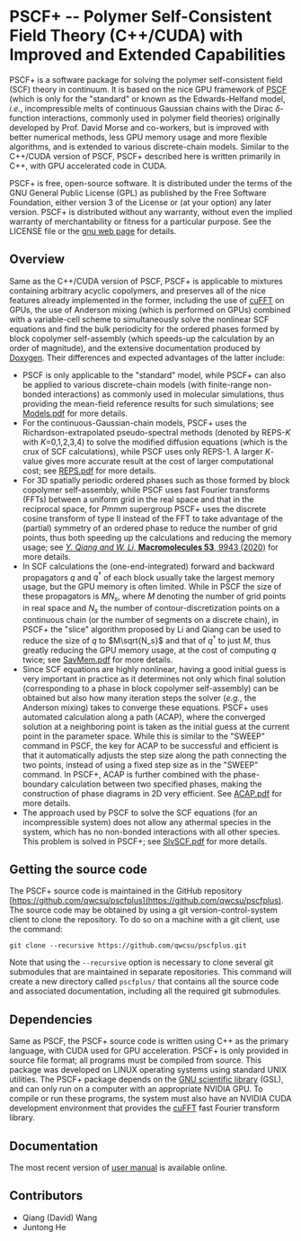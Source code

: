 # PSCF+ -- Polymer Self-Consistent Field Theory (C++/CUDA) with Improved and Extended Capabilities
PSCF+ is a software package for solving the polymer self-consistent field (SCF) theory in continuum. It is based on the nice GPU framework of [PSCF](https://github.com/dmorse/pscfpp) (which is only for the "standard" or known as the Edwards-Helfand model, *i.e.*, incompressible melts of continuous Gaussian chains with the Dirac $\delta$-function interactions, commonly used in polymer field theories) originally developed by Prof. David Morse and co-workers, but is improved with better numerical methods, less GPU memory usage and more flexible algorithms, and is extended to various discrete-chain models. Similar to the C++/CUDA version of PSCF, PSCF+ described here is written primarily in C++, with GPU accelerated code in CUDA.

PSCF+ is free, open-source software. It is distributed under the terms of the GNU General Public License (GPL) as published by the Free Software Foundation, either version 3 of the License or (at your option) any later version. PSCF+ is distributed without any warranty, without even the implied warranty of merchantability or fitness for a particular purpose. See the LICENSE file or the [gnu web page](https://www.gnu.org/licenses/) for details.


## Overview
Same as the C++/CUDA version of PSCF, PSCF+ is applicable to mixtures containing arbitrary acyclic copolymers, and preserves all of the nice features already implemented in the former, including the use of [cuFFT](https://docs.nvidia.com/cuda/cufft/index.html) on GPUs, the use of Anderson mixing (which is performed on GPUs) combined with a variable-cell scheme to simultaneously solve the nonlinear SCF equations and find the bulk periodicity for the ordered phases formed by block copolymer self-assembly (which speeds-up the calculation by an order of magnitude), and the extensive documentation produced by [Doxygen](https://www.doxygen.nl/). Their differences and expected advantages of the latter include:
- PSCF is only applicable to the "standard" model, while PSCF+ can also be applied to various discrete-chain models (with finite-range non-bonded interactions) as commonly used in molecular simulations, thus providing the mean-field reference results for such simulations; see [Models.pdf](https://github.com/qwcsu/PSCFplus/blob/master/doc/notes/Models.pdf) for more details.
- For the continuous-Gaussian-chain models, PSCF+ uses the Richardson-extrapolated pseudo-spectral methods (denoted by REPS-*K* with *K*=0,1,2,3,4) to solve the modified diffusion equations (which is the crux of SCF calculations), while PSCF uses only REPS-1. A larger *K*-value gives more accurate result at the cost of larger computational cost; see [REPS.pdf](https://github.com/qwcsu/PSCFplus/blob/master/doc/notes/REPS.pdf) for more details.
- For 3D spatially periodic ordered phases such as those formed by block copolymer self-assembly, while PSCF uses fast Fourier transforms (FFTs) between a uniform grid in the real space and that in the reciprocal space, for *Pmmm* supergroup PSCF+ uses the discrete cosine transform of type II instead of the FFT to take advantage of the (partial) symmetry of an ordered phase to reduce the number of grid points, thus both speeding up the calculations and reducing the memory usage; see [*Y. Qiang and W. Li*, **Macromolecules 53**, 9943 (2020)](https://pubs.acs.org/doi/10.1021/acs.macromol.0c01974) for more details.
- In SCF calculations the (one-end-integrated) forward and backward propagators $q$ and $q^{\dagger}$ of each block usually take the largest memory usage, but the GPU memory is often limited. While in PSCF the size of these propagators is $MN_s$, where $M$ denoting the number of grid points in real space and $N_s$ the number of contour-discretization points on a continuous chain (or the number of segments on a discrete chain), in PSCF+ the "slice" algorithm proposed by Li and Qiang can be used to reduce the size of $q$ to $M\sqrt{N_s}$ and that of $q^{\dagger}$ to just $M$, thus greatly reducing the GPU memory usage, at the cost of computing $q$ twice; see [SavMem.pdf](https://github.com/qwcsu/PSCFplus/blob/master/doc/notes/SavMem.pdf) for more details.
- Since SCF equations are highly nonlinear, having a good initial guess is very important in practice as it determines not only which final solution (corresponding to a phase in block copolymer self-assembly) can be obtained but also how many iteration steps the solver (*e.g.*, the Anderson mixing) takes to converge these equations. PSCF+ uses automated calculation along a path (ACAP), where the converged solution at a neighboring point is taken as the initial guess at the current point in the parameter space. While this is similar to the "SWEEP" command in PSCF, the key for ACAP to be successful and efficient is that it automatically adjusts the step size along the path connecting the two points, instead of using a fixed step size as in the "SWEEP" command. In PSCF+, ACAP is further combined with the phase-boundary calculation between two specified phases, making the construction of phase diagrams in 2D very efficient. See [ACAP.pdf](https://github.com/qwcsu/PSCFplus/blob/master/doc/notes/ACAP.pdf) for more details.
- The approach used by PSCF to solve the SCF equations (for an incompressible system) does not allow any athermal species in the system, which has no non-bonded interactions with all other species. This problem is solved in PSCF+; see [SlvSCF.pdf](https://github.com/qwcsu/PSCFplus/blob/master/doc/notes/SlvSCF.pdf) for more details. 

## Getting the source code
The PSCF+ source code is maintained in the GitHub repository [https://github.com/qwcsu/pscfplus](https://github.com/qwcsu/pscfplus).
The source code may be obtained by using a git version-control-system client to clone the repository. To do so on a machine with a git client, use the command:
````
git clone --recursive https://github.com/qwcsu/pscfplus.git
````
Note that using the ```--recursive``` option is necessary to clone several git submodules that are maintained in separate repositories. This command will create a new directory called ```pscfplus/``` that contains all the source code and associated documentation, including all the required git submodules.

## Dependencies
Same as PSCF, the PSCF+ source code is written using C++ as the primary language, with CUDA used for GPU acceleration. PSCF+ is only provided in source file format; all programs must be compiled from source. This package was developed on LINUX operating systems using standard UNIX utilities.
The PSCF+ package depends on the [GNU scientific library](https://www.gnu.org/software/gsl/) (GSL), and can only run on a computer with an appropriate NVIDIA GPU. To compile or run these programs, the system must also have an NVIDIA CUDA development environment that provides the [cuFFT](https://docs.nvidia.com/cuda/cufft/index.html) fast Fourier transform library.

## Documentation
The most recent version of [user manual]([https://docs.nvidia.com/cuda/cufft/index.html](https://github.com/qwcsu/pscfplus/blob/master/doc/pdf/refman.pdf))  is available online.

## Contributors
- Qiang (David) Wang
- Juntong He


